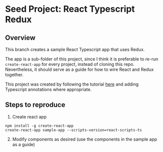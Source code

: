 # Seed Project: React Typescript Redux

## Overview

This branch creates a sample React Typescript app that uses Redux.

The app is a sub-folder of this project, since I think it is preferable to re-run `create-react-app`
for every project, instead of cloning this repo. Nevertheless, it should serve as a guide for how to wire
React and Redux together.

This project was created by following the tutorial [here](https://www.youtube.com/watch?v=93p3LxR9xfM&t=683s)
and adding Typescript annotations where appropriate.


## Steps to reproduce

1. Create react app
```
npm install -g create-react-app
create-react-app sample-app --scripts-version=react-scripts-ts
```

2. Modify components as desired (use the components in the sample app as a guide)